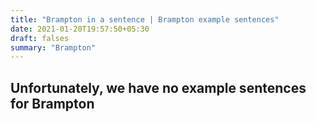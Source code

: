 ```yaml
---
title: "Brampton in a sentence | Brampton example sentences"
date: 2021-01-20T19:57:50+05:30
draft: falses
summary: "Brampton"
---
```

## Unfortunately, we have no example sentences for Brampton                 
